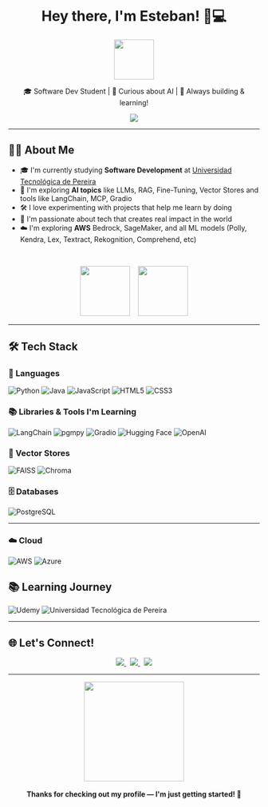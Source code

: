 <h1 align="center">Hey there, I'm Esteban! 👋💻</h1>

<p align="center">
  <img src="https://github.com/TheDudeThatCode/TheDudeThatCode/blob/master/Assets/Hi.gif" width="80px">
</p>

<p align="center">
  🎓 Software Dev Student | 🤖 Curious about AI | 🔧 Always building & learning!
</p>

<p align="center">
  <img src="https://readme-typing-svg.herokuapp.com?font=Fira+Code&size=24&pause=1000&center=true&vCenter=true&width=450&lines=Learning+every+day...;Exploring+AI+step+by+step.;Let%E2%80%99s+build+something+awesome!;19+years+old">
</p>

---

## 👨‍💻 About Me

- 🎓 I'm currently studying **Software Development** at [Universidad Tecnológica de Pereira](https://www.utp.edu.co/)
- 🤖 I'm exploring **AI topics** like LLMs, RAG, Fine-Tuning, Vector Stores and tools like LangChain, MCP, Gradio 
- 🛠️ I love experimenting with projects that help me learn by doing  
- 🌟 I'm passionate about tech that creates real impact in the world
- ☁️ I'm exploring **AWS** Bedrock, SageMaker, and all ML models (Polly, Kendra, Lex, Textract, Rekognition, Comprehend, etc)
  
<br>
<p align="center">
  <img src="https://media.giphy.com/media/WUlplcMpOCEmTGBtBW/giphy.gif" width="100px">
  &nbsp;&nbsp;
  <img src="https://media0.giphy.com/media/v1.Y2lkPTc5MGI3NjExMDFtNWFqd3EyMHR5ZTVidnk1NWp0dGZjNHp6MGx2dTZncGEwMXMxMiZlcD12MV9pbnRlcm5hbF9naWZfYnlfaWQmY3Q9Zw/ITRemFlr5tS39AzQUL/giphy.gif" width="100px">
</p>

---

## 🛠️ Tech Stack

### 💬 Languages  
![Python](https://img.shields.io/badge/python-3776AB?style=for-the-badge&logo=python&logoColor=yellow)
![Java](https://img.shields.io/badge/java-E34F26?style=for-the-badge&logo=java&logoColor=white)
![JavaScript](https://img.shields.io/badge/javascript-F7DF1E?style=for-the-badge&logo=javascript&logoColor=black)
![HTML5](https://img.shields.io/badge/html5-DD4B25?style=for-the-badge&logo=html5&logoColor=white)
![CSS3](https://img.shields.io/badge/css3-264DE4?style=for-the-badge&logo=css3&logoColor=white)

### 📚 Libraries & Tools I'm Learning  
![LangChain](https://img.shields.io/badge/LangChain-black?style=for-the-badge&logo=langchain&logoColor=white)
![pgmpy](https://img.shields.io/badge/pgmpy-003B57?style=for-the-badge&logo=python&logoColor=white)
![Gradio](https://img.shields.io/badge/Gradio-3C78D8?style=for-the-badge&logo=gradio&logoColor=white)
![Hugging Face](https://img.shields.io/badge/Hugging%20Face-FFD21F?style=for-the-badge&logo=huggingface&logoColor=black)
![OpenAI](https://img.shields.io/badge/OpenAI-412991?style=for-the-badge&logo=openai&logoColor=white)

### 🧠 Vector Stores  
![FAISS](https://img.shields.io/badge/FAISS-005AFF?style=for-the-badge&logo=facebook&logoColor=white)
![Chroma](https://img.shields.io/badge/Chroma-8A2BE2?style=for-the-badge&logoColor=white)

### 🗄️ Databases  
![PostgreSQL](https://img.shields.io/badge/PostgreSQL-336791?style=for-the-badge&logo=postgresql&logoColor=white)

---
### ☁️ Cloud
![AWS](https://img.shields.io/badge/AWS-232F3E?style=for-the-badge&logo=amazonaws&logoColor=white)
![Azure](https://img.shields.io/badge/Azure-0078D4?style=for-the-badge&logo=microsoft-azure&logoColor=white)


## 📚 Learning Journey  
![Udemy](https://img.shields.io/badge/Udemy-A435F0?style=for-the-badge&logo=Udemy&logoColor=white)
![Universidad Tecnológica de Pereira](https://img.shields.io/badge/UTP-004B8D?style=for-the-badge&logo=academia&logoColor=white)

---

## 🌐 Let's Connect!

<p align="center">
  <a href="https://www.linkedin.com/in/esteban-ortiz-restrepo-157b5b2b1/">
    <img src="https://img.shields.io/badge/LinkedIn-0A66C2?style=for-the-badge&logo=linkedin&logoColor=white">
  </a>
  &nbsp;
  <a href="https://www.instagram.com/esteban_ortiz_0/">
    <img src="https://img.shields.io/badge/Instagram-E4405F?style=for-the-badge&logo=instagram&logoColor=white">
  </a>
  &nbsp;
  <a href="mailto:esteban.ortiz.dev@gmail.com">
    <img src="https://img.shields.io/badge/Email-D14836?style=for-the-badge&logo=gmail&logoColor=white">
  </a>
</p>

---

<p align="center">
  <img src="https://media.giphy.com/media/du3J3cXyzhj75IOgvA/giphy.gif" width="200px">
  <br><br>
  <strong>Thanks for checking out my profile — I'm just getting started! 🚀</strong>
</p>
